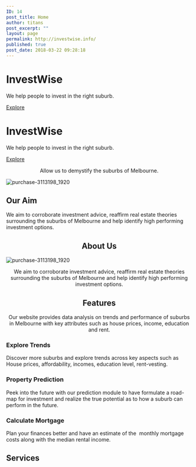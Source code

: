 ```yaml
---
ID: 14
post_title: Home
author: titans
post_excerpt: ""
layout: page
permalink: http://investwise.info/
published: true
post_date: 2018-03-22 09:28:18
---
```

<!--themify_builder_static--><h1>InvestWise</h1>
 <p>We help people to invest in the right suburb.</p>
 
 <a href="https://themify.me/" >Explore</a> 
 <h1>InvestWise</h1>
 <p>We help people to invest in the right suburb.</p>
 
 <a href="https://themify.me/" >Explore</a> 
 <p style="text-align: center;">Allow us to demystify the suburbs of Melbourne.</p>
 
 <img src="http://investwise.info/wp-content/uploads/2018/03/purchase-3113198_1920.jpg" alt="purchase-3113198_1920" srcset="http://investwise.info/wp-content/uploads/2018/03/purchase-3113198_1920.jpg 1920w, http://investwise.info/wp-content/uploads/2018/03/purchase-3113198_1920-300x200.jpg 300w, http://investwise.info/wp-content/uploads/2018/03/purchase-3113198_1920-768x512.jpg 768w, http://investwise.info/wp-content/uploads/2018/03/purchase-3113198_1920-1024x683.jpg 1024w" sizes="(max-width: 1920px) 100vw, 1920px" /> 
 <h2>Our Aim</h2>
 <p>We aim to corroborate investment advice, reaffirm real estate theories surrounding the suburbs of Melbourne and help identify high performing investment options.</p>
 <h2 style="text-align: center;">About Us</h2>
 
 <img src="http://investwise.info/wp-content/uploads/2018/03/purchase-3113198_1920.jpg" alt="purchase-3113198_1920" srcset="http://investwise.info/wp-content/uploads/2018/03/purchase-3113198_1920.jpg 1920w, http://investwise.info/wp-content/uploads/2018/03/purchase-3113198_1920-300x200.jpg 300w, http://investwise.info/wp-content/uploads/2018/03/purchase-3113198_1920-768x512.jpg 768w, http://investwise.info/wp-content/uploads/2018/03/purchase-3113198_1920-1024x683.jpg 1024w" sizes="(max-width: 1920px) 100vw, 1920px" /> 
 <p style="text-align: center;">We aim to corroborate investment advice, reaffirm real estate theories surrounding the suburbs of Melbourne and help identify high performing investment options.</p>
 <h2 style="text-align: center;">Features</h2>
 <p style="text-align: center;">Our website provides data analysis on trends and performance of suburbs in Melbourne with key attributes such as house prices, income, education and rent.</p>
 
 
 
 
 <h3>Explore Trends</h3> <p>Discover more suburbs and explore trends across key aspects such as House prices, affordability, incomes, education level, rent-vesting.</p> 
 
 
 
 
 
 <h3>Property Prediction</h3> <p>Peek into the future with our prediction module to have formulate a road-map for investment and realize the true potential as to how a suburb can perform in the future.</p> 
 
 
 
 
 
 <h3>Calculate Mortgage</h3> <p>Plan your finances better and have an estimate of the  monthly mortgage costs along with the median rental income.</p> 
 
 <h2>Services</h2><!--/themify_builder_static-->